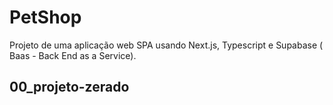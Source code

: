 # PetShop

Projeto de uma aplicação web SPA usando Next.js, Typescript e Supabase ( Baas - Back End as a Service).

## 00_projeto-zerado
